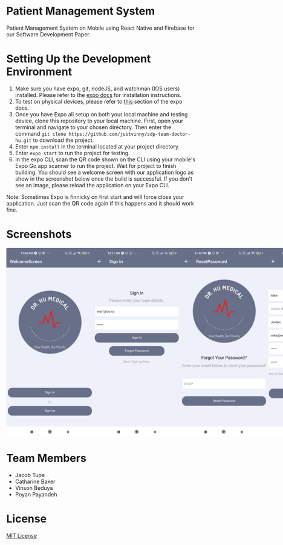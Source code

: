 # Patient Management System
Patient Management System on Mobile using React Native and Firebase for our Software Development Paper. 

# Setting Up the Development Environment
1. Make sure you have expo, git, nodeJS, and watchman (IOS users) installed. Please refer to the [expo docs](https://docs.expo.dev/get-started/installation/) for installation instructions. 
2. To test on physical devices, please refer to [this](https://docs.expo.dev/get-started/installation/#2-expo-go-app-for-ios-and) section of the expo docs.
3. Once you have Expo all setup on both your local machine and testing device, clone this repository to your local machine. First, open your terminal and navigate to your chosen directory. Then enter the command `git clone https://github.com/justvinny/sdp-team-doctor-hu.git` to download the project.
4. Enter `npm install` in the terminal located at your project directory.
5. Enter `expo start` to run the project for testing.
6. In the expo CLI, scan the QR code shown on the CLI using your mobile's Expo Go app scanner to run the project. Wait for project to finish building. You should see a welcome screen with our application logo as show in the screenshot below once the build is successful. If you don't see an image, please reload the application on your Expo CLI.

Note: Sometimes Expo is finnicky on first start and will force close your application. Just scan the QR code again if this happens and it should work fine.

# Screenshots
<div style="display: flex; flex-direction: row;">
  <img src="https://github.com/justvinny/sdp-team-doctor-hu/blob/main/screenshots/Screenshot_2021-09-14-23-46-22-752_host.exp.exponent.jpg" width=230/>
  <img src="https://github.com/justvinny/sdp-team-doctor-hu/blob/main/screenshots/Screenshot_2021-09-09-00-11-39-400_host.exp.exponent.jpg" width=230/>
  <img src="https://github.com/justvinny/sdp-team-doctor-hu/blob/main/screenshots/Screenshot_2021-09-14-23-46-36-358_host.exp.exponent.jpg" width=230/>
  <img src="https://github.com/justvinny/sdp-team-doctor-hu/blob/main/screenshots/Screenshot_2021-09-09-00-11-41-946_host.exp.exponent.jpg" width=230/>
  <img src="https://github.com/justvinny/sdp-team-doctor-hu/blob/main/screenshots/Screenshot_2021-09-14-23-47-51-086_host.exp.exponent.jpg" width=230/>
  <img src="https://github.com/justvinny/sdp-team-doctor-hu/blob/main/screenshots/Screenshot_2021-09-09-00-11-48-239_host.exp.exponent.jpg" width=230/>
  <img src="https://github.com/justvinny/sdp-team-doctor-hu/blob/main/screenshots/Screenshot_2021-09-14-23-48-54-662_host.exp.exponent.jpg" width=230/>
  <img src="https://github.com/justvinny/sdp-team-doctor-hu/blob/main/screenshots/Screenshot_2021-09-09-00-11-51-539_host.exp.exponent.jpg" width=230/>
  <img src="https://github.com/justvinny/sdp-team-doctor-hu/blob/main/screenshots/Screenshot_2021-09-09-00-11-55-635_host.exp.exponent.jpg" width=230/>
  <img src="https://github.com/justvinny/sdp-team-doctor-hu/blob/main/screenshots/Screenshot_2021-09-09-00-12-03-247_host.exp.exponent.jpg" width=230/>
  <img src="https://github.com/justvinny/sdp-team-doctor-hu/blob/main/screenshots/Screenshot_2021-09-09-00-12-06-052_host.exp.exponent.jpg" width=230/>
  <img src="https://github.com/justvinny/sdp-team-doctor-hu/blob/main/screenshots/Screenshot_2021-09-14-23-49-14-886_host.exp.exponent.jpg" width=230/>
  <img src="https://github.com/justvinny/sdp-team-doctor-hu/blob/main/screenshots/Screenshot_2021-09-09-00-12-40-060_host.exp.exponent.jpg" width=230/>
  <img src="https://github.com/justvinny/sdp-team-doctor-hu/blob/main/screenshots/Screenshot_2021-09-14-23-47-23-717_host.exp.exponent.jpg" width=230/>
</div>

# Team Members
- Jacob Tupe
- Catharine Baker
- Vinson Beduya
- Poyan Payandeh

# License 
[MIT License](https://github.com/justvinny/sdp-team-doctor-hu/blob/main/LICENSE)
